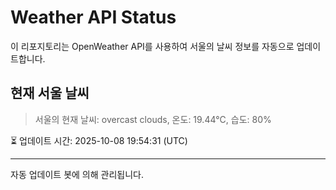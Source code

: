 
# Weather API Status

이 리포지토리는 OpenWeather API를 사용하여 서울의 날씨 정보를 자동으로 업데이트합니다.

## 현재 서울 날씨
> 서울의 현재 날씨: overcast clouds, 온도: 19.44°C, 습도: 80%

⏳ 업데이트 시간: 2025-10-08 19:54:31 (UTC)

---
자동 업데이트 봇에 의해 관리됩니다.
